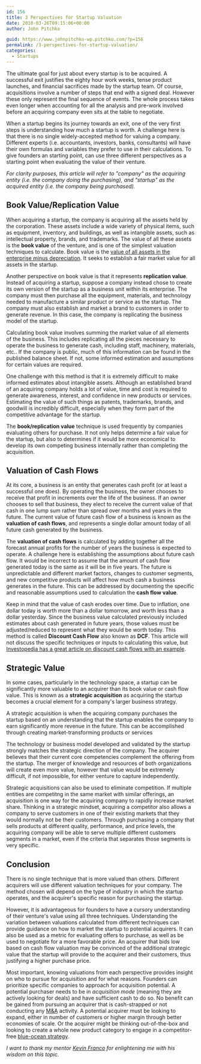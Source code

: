 ```yaml
---
id: 156
title: 3 Perspectives for Startup Valuation
date: 2018-03-26T09:15:06+00:00
author: John Pitchko

guid: https://www.johnpitchko-wp.pitchko.com/?p=156
permalink: /3-perspectives-for-startup-valuation/
categories:
  - Startups
---
```

The ultimate goal for just about every startup is to be acquired. A successful exit justifies the eighty hour work weeks, tense product launches, and financial sacrifices made by the startup team. Of course, acquisitions involve a number of steps that end with a signed deal. However these only represent the final sequence of events. The whole process takes even longer when accounting for all the analysis and pre-work involved before an acquiring company even sits at the table to negotiate.

When a startup begins its journey towards an exit, one of the very first steps is understanding how much a startup is worth. A challenge here is that there is no single widely-accepted method for valuing a company. Different experts (i.e. accountants, investors, banks, consultants) will have their own formulas and variables they prefer to use in their calculations. To give founders an starting point, can use three different perspectives as a starting point when evaluating the value of their venture.

<em>For clarity purposes, this article will refer to "company" as the acquiring entity (i.e. the company doing the purchasing), and "startup" as the acquired entity (i.e. the company being purchased). </em>
<h2>Book Value/Replication Value</h2>
When acquiring a startup, the company is acquiring all the assets held by the corporation. These assets include a wide variety of physical items, such as equipment, inventory, and buildings, as well as intangible assets, such as intellectual property, brands, and trademarks. The value of all these assets is the <strong>book value</strong> of the venture, and is one of the simplest valuation techniques to calculate. Book value is the <a href="http://www.investopedia.com/terms/b/bookvalue.asp">value of all assets in the enterprise minus depreciation</a>. It seeks to establish a fair market value for all assets in the startup.

Another perspective on book value is that it represents <strong>replication value</strong>. Instead of acquiring a startup, suppose a company instead chose to create its own version of the startup as a business unit within its enterprise. The company must then purchase all the equipment, materials, and technology needed to manufacture a similar product or service as the startup. The company must also establish and market a brand to customers in order to generate revenue. In this case, the company is replicating the business model of the startup.

Calculating book value involves summing the market value of all elements of the business. This includes replicating all the pieces necessary to operate the business to generate cash, including staff, machinery, materials, etc.. If the company is public, much of this information can be found in the published balance sheet. If not, some informed estimation and assumptions for certain values are required.

One challenge with this method is that it is extremely difficult to make informed estimates about intangible assets. Although an established brand of an acquiring company holds a lot of value, time and cost is required to generate awareness, interest, and confidence in new products or services. Estimating the value of such things as patents, trademarks, brands, and goodwill is incredibly difficult, especially when they form part of the competitive advantage for the startup.

The <strong>book/replication value</strong> technique is used frequently by companies evaluating others for purchase. It not only helps determine a fair value for the startup, but also to determines if it would be more economical to develop its own competing business internally rather than completing the acquisition.
<h2>Valuation of Cash Flows</h2>
At its core, a business is an entity that generates cash profit (or at least a successful one does). By operating the business, the owner chooses to receive that profit in increments over the life of the business. If an owner chooses to sell that business, they elect to receive the current value of that cash in one lump sum rather than spread over months and years in the future. The current value of future cash flow of a business is known as the <strong>valuation of cash flows</strong>, and represents a single dollar amount today of all future cash generated by the business.

The <strong>valuation of cash flows</strong> is calculated by adding together all the forecast annual profits for the number of years the business is expected to operate. A challenge here is establishing the assumptions about future cash flow. It would be incorrect to assume that the amount of cash flow generated today is the same as it will be in five years. The future is unpredictable and different market factors, changes to customer segments, and new competitive products will affect how much cash a business generates in the future. This can be addressed by documenting the specific and reasonable assumptions used to calculation the <strong>cash flow value</strong>.

Keep in mind that the value of cash erodes over time. Due to inflation, one dollar today is worth more than a dollar tomorrow, and worth less than a dollar yesterday. Since the business value calculated previously included estimates about cash generated in future years, those values must be adjusted/reduced to represent what they would be worth today. This method is called <strong>Discount Cash Flow</strong> also known as <strong>DCF</strong>. This article will not discuss the specific techniques or inputs to calculating this value, but <a href="http://www.investopedia.com/terms/d/dcf.asp">Investopedia has a great article on discount cash flows with an example</a>.
<h2>Strategic Value</h2>
In some cases, particularly in the technology space, a startup can be significantly more valuable to an acquirer than its book value or cash flow value. This is known as a <strong>strategic acquisition</strong> as acquiring the startup becomes a crucial element for a company's larger business strategy.

A strategic acquisition is when the acquiring company purchases the startup based on an understanding that the startup enables the company to earn significantly more revenue in the future. This can be accomplished through creating market-transforming products or services

The technology or business model developed and validated by the startup strongly matches the strategic direction of the company. The acquirer believes that their current core competencies complement the offering from the startup. The merger of knowledge and resources of both organizations will create even more value, however that value would be extremely difficult, if not impossible, for either venture to capture independently.

Strategic acquisitions can also be used to eliminate competition. If multiple entities are competitng in the same market with similar offerings, an acquisition is one way for the acquiring company to rapidly increase market share. Thinking in a strategic mindset, acquiring a competitor also allows a company to serve customers in one of their existing markets that they would normally not be their customers. Through purchasing a company that sells products at different quality, performance, and price levels, the acquiring company will be able to serve multiple different customers segments in a market, even if the criteria that separates those segments is very specific.
<h2>Conclusion</h2>
There is no single technique that is more valued than others. Different acquirers will use different valuation techniques for your company. The method chosen will depend on the type of industry in which the startup operates, and the acquirer's specific reason for purchasing the startup.

However, it is advantageous for founders to have a cursory understanding of their venture's value using all three techniques. Understanding the variation between valuations calculated from different techniques can provide guidance on how to market the startup to potential acquirers. It can also be used as a metric for evaluating offers to purchase, as well as be used to negotiate for a more favorable price. An acquirer that bids low based on cash flow valuation may be convinced of the additional strategic value that the startup will provide to the acquirer and their customers, thus justifying a higher purchase price.

Most important, knowing valuations from each perspective provides insight on who to pursue for acquisition and for what reasons. Founders can prioritize specific companies to approach for acquisition potential. A potential purchaser needs to be in <em>acquisition mode</em> (meaning they are actively looking for deals) and have sufficient cash to do so. No benefit can be gained from pursuing an acquirer that is cash-strapped or not conducting any <a href="https://www.investopedia.com/terms/m/mergersandacquisitions.asp">M&amp;A</a> activity. A potential acquirer must be looking to expand, either in number of customers or higher margin through better economies of scale. Or the acquirer might be thinking out-of-the-box and looking to create a whole new product category to engage in a competitor-free <a href="https://en.wikipedia.org/wiki/Blue_Ocean_Strategy">blue-ocean strategy</a>.

<em>I want to thank my mentor <a href="https://www.linkedin.com/in/ideahooker/">Kevin Franco</a> for enlightening me with his wisdom on this topic.</em>